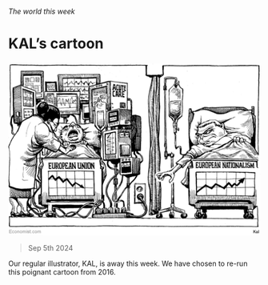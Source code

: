###### The world this week

# KAL’s cartoon 

#####  

![image](images/20240907_WWD000.png) 

> Sep 5th 2024 

Our regular illustrator, KAL, is away this week. We have chosen to re-run this poignant cartoon from 2016.


